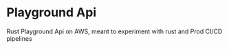 # Playground Api

Rust Playground Api on AWS, meant to experiment with rust and Prod CI/CD pipelines
